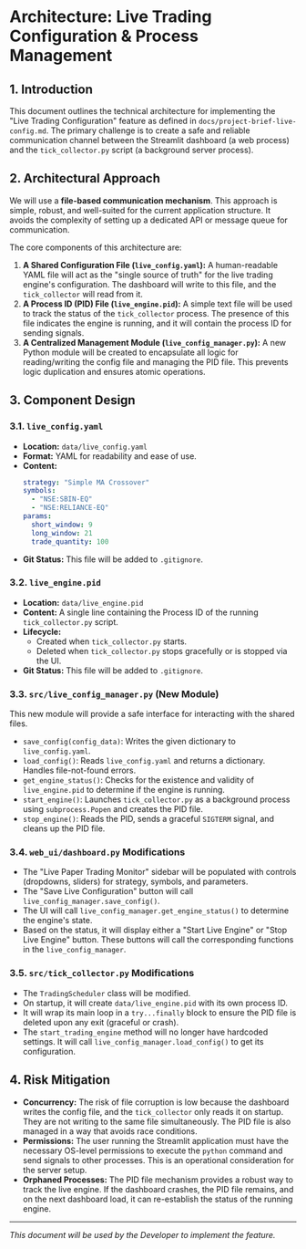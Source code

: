 # Architecture: Live Trading Configuration & Process Management

## 1. Introduction

This document outlines the technical architecture for implementing the "Live Trading Configuration" feature as defined in `docs/project-brief-live-config.md`. The primary challenge is to create a safe and reliable communication channel between the Streamlit dashboard (a web process) and the `tick_collector.py` script (a background server process).

## 2. Architectural Approach

We will use a **file-based communication mechanism**. This approach is simple, robust, and well-suited for the current application structure. It avoids the complexity of setting up a dedicated API or message queue for communication.

The core components of this architecture are:

1.  **A Shared Configuration File (`live_config.yaml`):** A human-readable YAML file will act as the "single source of truth" for the live trading engine's configuration. The dashboard will write to this file, and the `tick_collector` will read from it.
2.  **A Process ID (PID) File (`live_engine.pid`):** A simple text file will be used to track the status of the `tick_collector` process. The presence of this file indicates the engine is running, and it will contain the process ID for sending signals.
3.  **A Centralized Management Module (`live_config_manager.py`):** A new Python module will be created to encapsulate all logic for reading/writing the config file and managing the PID file. This prevents logic duplication and ensures atomic operations.

## 3. Component Design

### 3.1. `live_config.yaml`

-   **Location:** `data/live_config.yaml`
-   **Format:** YAML for readability and ease of use.
-   **Content:**
    ```yaml
    strategy: "Simple MA Crossover"
    symbols:
      - "NSE:SBIN-EQ"
      - "NSE:RELIANCE-EQ"
    params:
      short_window: 9
      long_window: 21
      trade_quantity: 100
    ```
-   **Git Status:** This file will be added to `.gitignore`.

### 3.2. `live_engine.pid`

-   **Location:** `data/live_engine.pid`
-   **Content:** A single line containing the Process ID of the running `tick_collector.py` script.
-   **Lifecycle:**
    -   Created when `tick_collector.py` starts.
    -   Deleted when `tick_collector.py` stops gracefully or is stopped via the UI.
-   **Git Status:** This file will be added to `.gitignore`.

### 3.3. `src/live_config_manager.py` (New Module)

This new module will provide a safe interface for interacting with the shared files.

-   `save_config(config_data)`: Writes the given dictionary to `live_config.yaml`.
-   `load_config()`: Reads `live_config.yaml` and returns a dictionary. Handles file-not-found errors.
-   `get_engine_status()`: Checks for the existence and validity of `live_engine.pid` to determine if the engine is running.
-   `start_engine()`: Launches `tick_collector.py` as a background process using `subprocess.Popen` and creates the PID file.
-   `stop_engine()`: Reads the PID, sends a graceful `SIGTERM` signal, and cleans up the PID file.

### 3.4. `web_ui/dashboard.py` Modifications

-   The "Live Paper Trading Monitor" sidebar will be populated with controls (dropdowns, sliders) for strategy, symbols, and parameters.
-   The "Save Live Configuration" button will call `live_config_manager.save_config()`.
-   The UI will call `live_config_manager.get_engine_status()` to determine the engine's state.
-   Based on the status, it will display either a "Start Live Engine" or "Stop Live Engine" button. These buttons will call the corresponding functions in the `live_config_manager`.

### 3.5. `src/tick_collector.py` Modifications

-   The `TradingScheduler` class will be modified.
-   On startup, it will create `data/live_engine.pid` with its own process ID.
-   It will wrap its main loop in a `try...finally` block to ensure the PID file is deleted upon any exit (graceful or crash).
-   The `start_trading_engine` method will no longer have hardcoded settings. It will call `live_config_manager.load_config()` to get its configuration.

## 4. Risk Mitigation

-   **Concurrency:** The risk of file corruption is low because the dashboard writes the config file, and the `tick_collector` only reads it on startup. They are not writing to the same file simultaneously. The PID file is also managed in a way that avoids race conditions.
-   **Permissions:** The user running the Streamlit application must have the necessary OS-level permissions to execute the `python` command and send signals to other processes. This is an operational consideration for the server setup.
-   **Orphaned Processes:** The PID file mechanism provides a robust way to track the live engine. If the dashboard crashes, the PID file remains, and on the next dashboard load, it can re-establish the status of the running engine.

---
*This document will be used by the Developer to implement the feature.*